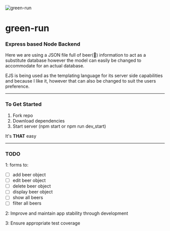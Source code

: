 ![green-run](https://user-images.githubusercontent.com/82756/38709349-5c72995a-3e6f-11e8-9c50-8c067b699923.png)

# green-run
### Express based Node Backend

Here we are using a JSON file full of beer(:beers:) information to act as a substitute database however the model can easily be changed to accommodate for an actual database.

EJS is being used as the templating language for its server side capabilities and because I like it, however that can also be changed to suit the users preference.

---

### To Get Started
1. Fork repo
2. Download dependencies
3. Start server (npm start or npm run dev_start)

It's **THAT** easy


---

### TODO

1: forms to:
- [ ] add beer object
- [ ] edit beer object
- [ ] delete beer object
- [ ] display beer object
- [ ] show all beers
- [ ] filter all beers

2: Improve and maintain app stability through development

3: Ensure appropriate test coverage
